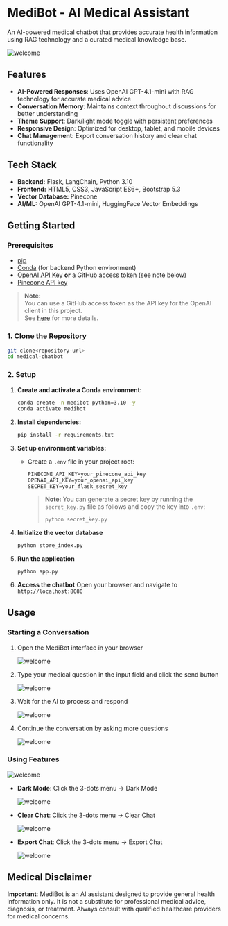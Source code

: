 # MediBot - AI Medical Assistant

An AI-powered medical chatbot that provides accurate health information using RAG technology and a curated medical knowledge base.

![welcome](./resources/welcome.png)

## Features

- **AI-Powered Responses**: Uses OpenAI GPT-4.1-mini with RAG technology for accurate medical advice
- **Conversation Memory**: Maintains context throughout discussions for better understanding
- **Theme Support**: Dark/light mode toggle with persistent preferences
- **Responsive Design**: Optimized for desktop, tablet, and mobile devices
- **Chat Management**: Export conversation history and clear chat functionality

## Tech Stack

- **Backend:** Flask, LangChain, Python 3.10
- **Frontend:** HTML5, CSS3, JavaScript ES6+, Bootstrap 5.3
- **Vector Database:** Pinecone
- **AI/ML:** OpenAI GPT-4.1-mini, HuggingFace Vector Embeddings

## Getting Started

### Prerequisites

- [pip](https://pip.pypa.io/en/stable/)
- [Conda](https://docs.conda.io/en/latest/miniconda.html) (for backend Python environment)
- [OpenAI API Key](https://platform.openai.com/account/api-keys) **or** a GitHub access token (see note below)
- [Pinecone API key](https://docs.pinecone.io/guides/projects/manage-api-keys)

> **Note:**  
> You can use a GitHub access token as the API key for the OpenAI client in this project.  
> See [here](https://github.com/marketplace/models/azure-openai/gpt-4o-mini) for more details.

### 1. Clone the Repository

```sh
git clone<repository-url>
cd medical-chatbot
```

### 2. Setup

1. **Create and activate a Conda environment:**

   ```sh
   conda create -n medibot python=3.10 -y
   conda activate medibot
   ```

2. **Install dependencies:**

   ```sh
   pip install -r requirements.txt
   ```

3. **Set up environment variables:**

   - Create a `.env` file in your project root:
     ```
     PINECONE_API_KEY=your_pinecone_api_key
     OPENAI_API_KEY=your_openai_api_key
     SECRET_KEY=your_flask_secret_key
     ```
     > **Note:** You can generate a secret key by running the `secret_key.py` file as follows and copy the key into `.env`:
     > ```bash
     > python secret_key.py
     > ```

4. **Initialize the vector database**
   ```bash
   python store_index.py
   ```

7. **Run the application**
   ```bash
   python app.py
   ```

8. **Access the chatbot**
   Open your browser and navigate to `http://localhost:8080`

## Usage

### **Starting a Conversation**

1. Open the MediBot interface in your browser

   ![welcome](./resources/welcome.png)

2. Type your medical question in the input field and click the send button

   ![welcome](./resources/type.png)

3. Wait for the AI to process and respond

   ![welcome](./resources/wait.png)

4. Continue the conversation by asking more questions

   ![welcome](./resources/result.png)

### **Using Features**

   ![welcome](./resources/menu.png)

- **Dark Mode**: Click the 3-dots menu → Dark Mode

   ![welcome](./resources/dark.png)

- **Clear Chat**: Click the 3-dots menu → Clear Chat

   ![welcome](./resources/clear.png)

- **Export Chat**: Click the 3-dots menu → Export Chat
  
   ![welcome](./resources/export.png)

## Medical Disclaimer

**Important**: MediBot is an AI assistant designed to provide general health information only. It is not a substitute for professional medical advice, diagnosis, or treatment. Always consult with qualified healthcare providers for medical concerns.
